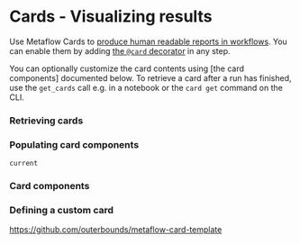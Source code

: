# Cards - Visualizing results

<!-- WARNING: THIS FILE WAS AUTOGENERATED! DO NOT EDIT! Instead, edit the notebook w/the location & name as this file. -->

Use Metaflow Cards to [produce human readable reports in workflows](metaflow/visualizing-results). You can enable them by adding [the `@card` decorator](api/decorators/card) in any step.

You can optionally customize the card contents using [the card components] documented below. To retrieve a card after a run has finished, use the `get_cards` call e.g. in a notebook or the `card get` command on the CLI.

### Retrieving cards


<DocSection type="function" name="get_cards" module="metaflow.cards" show_import="False" heading_level="3" link="https://github.com/Netflix/metaflow/tree/master/metaflow/plugins/cards/card_client.py#L173">
<SigArgSection>
<SigArg name="task" /><SigArg name="id" default="None" /><SigArg name="type" default="None" /><SigArg name="follow_resumed" default="True" />
</SigArgSection>
<Description summary="Get cards related to a Metaflow `Task`" extended_summary="Args:\n    task (str or `Task`): A metaflow `Task` object or pathspec (flowname/runid/stepname/taskid)\n    type (str, optional): The type of card to retrieve. Defaults to None.\n    follow_resumed (bool, optional): If a Task has been resumed and cloned, then setting this flag will resolve the card for the origin task. Defaults to True.\n\nReturns:\n    `CardContainer` : A `list` like object that holds `Card` objects." />

</DocSection>


### Populating card components
`current`


<DocSection type="method" name="current.card.append" module="metaflow.cards" show_import="False" heading_level="4" link="https://github.com/Netflix/metaflow/tree/master/__main__.py#L7">
<SigArgSection>
<SigArg name="self" />
</SigArgSection>
<Description summary="Test" extended_summary="Another\n\nLine" />

</DocSection>



<DocSection type="method" name="current.card.extend" module="metaflow.cards" show_import="False" heading_level="4" link="https://github.com/Netflix/metaflow/tree/master/__main__.py#L9">
<SigArgSection>
<SigArg name="self" />
</SigArgSection>


</DocSection>


### Card components

### Defining a custom card

https://github.com/outerbounds/metaflow-card-template


<DocSection type="class" name="MetaflowCard" module="metaflow.cards" show_import="False" heading_level="3" link="https://github.com/Netflix/metaflow/tree/master/metaflow/plugins/cards/card_modules/card.py#L1">
<SigArgSection>
<SigArg name="options" default="{}" /><SigArg name="components" default="[]" /><SigArg name="graph" default="None" />
</SigArgSection>

<ParamSection name="Attributes">
	<Parameter name="type" />
</ParamSection>
</DocSection>



<DocSection type="method" name="MetaflowCard.render" module="metaflow.cards" show_import="False" heading_level="4" link="https://github.com/Netflix/metaflow/tree/master/metaflow/plugins/cards/card_modules/card.py#L19">
<SigArgSection>
<SigArg name="self" /><SigArg name="task" />
</SigArgSection>
<Description summary="`render` returns a string." />

</DocSection>

